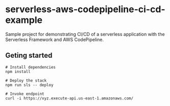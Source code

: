 # serverless-aws-codepipeline-ci-cd-example

Sample project for demonstrating CI/CD of a serverless application with the Serverless Framework and AWS CodePipeline.

## Geting started

```
# Install dependencies
npm install

# Deploy the stack
npm run sls -- deploy

# Invoke endpoint
curl -i https://xyz.execute-api.us-east-1.amazonaws.com/
```
